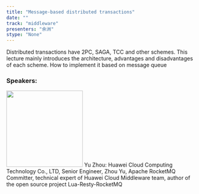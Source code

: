 ```yaml
---
title: "Message-based distributed transactions"
date: "" 
track: "middleware"
presenters: "余洲"
stype: "None"
---
```

Distributed transactions have 2PC, SAGA, TCC and other schemes. This lecture mainly introduces the architecture, advantages and disadvantages of each scheme. How to implement it based on message queue
 ### Speakers: 
 <img src="images/speaker/1223.png" width="200" />
 Yu Zhou: Huawei Cloud Computing Technology Co., LTD, Senior Engineer, Zhou Yu, Apache RocketMQ Committer, technical expert of Huawei Cloud Middleware team, author of the open source project Lua-Resty-RocketMQ
 